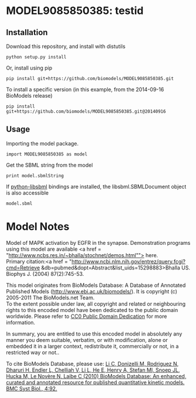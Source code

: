 # MODEL9085850385: testid

## Installation

Download this repository, and install with distutils

`python setup.py install`

Or, install using pip

`pip install git+https://github.com/biomodels/MODEL9085850385.git`

To install a specific version (in this example, from the 2014-09-16 BioModels release)

`pip install git+https://github.com/biomodels/MODEL9085850385.git@20140916`

## Usage

Importing the model package.

`import MODEL9085850385 as model`

Get the SBML string from the model

`print model.sbmlString`

If [python-libsbml](https://pypi.python.org/pypi/python-libsbml) bindings are
installed, the libsbml.SBMLDocument object is also accessible

`model.sbml`


# Model Notes
Model of MAPK activation by EGFR in the synapse. Demonstration programs using
this model are available <a href =
"http://www.ncbs.res.in/~bhalla/stochnet/demos.html""> here</a>.<br>Primary
citation:<a href = "http://www.ncbi.nlm.nih.gov/entrez/query.fcgi?cmd=Retrieve
&db=pubmed&dopt=Abstract&list_uids=15298883>Bhalla US. Biophys J. (2004)
87(2):745-53</a>.

This model originates from BioModels Database: A Database of Annotated
Published Models (http://www.ebi.ac.uk/biomodels/). It is copyright (c)
2005-2011 The BioModels.net Team.  
To the extent possible under law, all copyright and related or neighbouring
rights to this encoded model have been dedicated to the public domain
worldwide. Please refer to [CC0 Public Domain
Dedication](http://creativecommons.org/publicdomain/zero/1.0/) for more
information.

In summary, you are entitled to use this encoded model in absolutely any
manner you deem suitable, verbatim, or with modification, alone or embedded it
in a larger context, redistribute it, commercially or not, in a restricted way
or not..  
  
To cite BioModels Database, please use: [Li C, Donizelli M, Rodriguez N,
Dharuri H, Endler L, Chelliah V, Li L, He E, Henry A, Stefan MI, Snoep JL,
Hucka M, Le Novère N, Laibe C (2010) BioModels Database: An enhanced, curated
and annotated resource for published quantitative kinetic models. BMC Syst
Biol., 4:92.](http://www.ncbi.nlm.nih.gov/pubmed/20587024)


